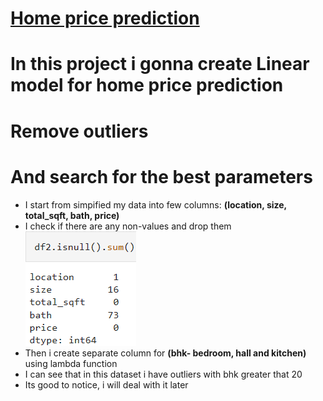 # [Home price prediction](https://github.com/JakubTabor/Data_augmentation_imbalance_data/blob/main/Project_home_price_model/bengaluru_home_price_model.ipynb)
# In this project i gonna create Linear model for home price prediction
# Remove outliers
# And search for the best parameters
* I start from simpified my data into few columns: **(location, size,	total_sqft,	bath,	price)**
* I check if there are any non-values and drop them
![](https://github.com/JakubTabor/Data_augmentation_imbalance_data/blob/main/Project_home_price_model/Images/isnull.png)
* Then i create separate column for **(bhk- bedroom, hall and kitchen)** using lambda function
* I can see that in this dataset i have outliers with bhk greater that 20
* Its good to notice, i will deal with it later
# 
